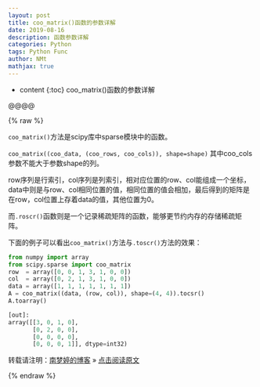```yaml
---
layout: post
title: coo_matrix()函数的参数详解  
date: 2019-08-16
description: 函数参数详解  
categories: Python
tags: Python Func
author: NMt
mathjax: true
---
```


* content
{:toc}
coo_matrix()函数的参数详解


@@@@

{% raw %}

`coo_matrix()`方法是scipy库中sparse模块中的函数。  

`coo_matrix((coo_data, (coo_rows, coo_cols)), shape=shape)` 其中coo_cols参数不能大于参数shape的列。  

row序列是行索引，col序列是列索引，相对应位置的row、col能组成一个坐标，data中则是与row、col相同位置的值，相同位置的值会相加，最后得到的矩阵是在row，col位置上存着data的值，其他位置为0。  

而`.roscr()`函数则是一个记录稀疏矩阵的函数，能够更节约内存的存储稀疏矩阵。  

下面的例子可以看出`coo_matrix()`方法与`.toscr()`方法的效果：  

```python
from numpy import array
from scipy.sparse import coo_matrix
row  = array([0, 0, 1, 3, 1, 0, 0])
col  = array([0, 2, 1, 3, 1, 0, 0])
data = array([1, 1, 1, 1, 1, 1, 1])
A = coo_matrix((data, (row, col)), shape=(4, 4)).tocsr()
A.toarray()

[out]:  
array([[3, 0, 1, 0],
       [0, 2, 0, 0],
       [0, 0, 0, 0],
       [0, 0, 0, 1]], dtype=int32)
```


转载请注明：[南梦婷的博客](https://norah2.github.io) » [点击阅读原文](https://norah2.github.io/2019/08/coo_matrix_func/)   

<!--以下是本文用到的链接-->  

{% endraw %}